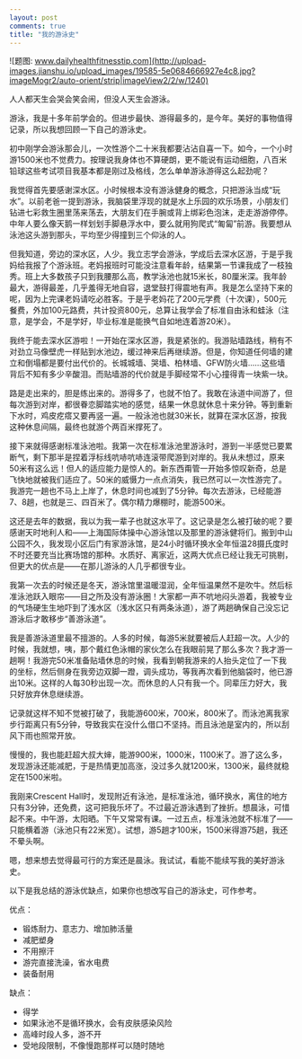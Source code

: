 ```yaml
---
layout: post
comments: true
title: "我的游泳史"
---
```


![题图: www.dailyhealthfitnesstip.com](http://upload-images.jianshu.io/upload_images/19585-5e0684666927e4c8.jpg?imageMogr2/auto-orient/strip|imageView2/2/w/1240)

人人都天生会哭会笑会闹，但没人天生会游泳。

游泳，我是十多年前学会的。但进步最快、游得最多的，是今年。美好的事物值得记录，所以我想回顾一下自己的游泳史。

初中刚学会游泳那会儿，一次性游个二十米我都要沾沾自喜一下。如今，一个小时游1500米也不觉费力。按理说我身体也不算硬朗，更不能说有运动细胞，八百米铅球这些考试项目我基本都是刚过及格线，怎么单单游泳游得这么起劲呢？

我觉得首先要感谢深水区。小时候根本没有游泳健身的概念，只把游泳当成“玩水”。以前老爸一提到游泳，我脑袋里浮现的就是水上乐园的欢乐场景，小朋友们钻进七彩救生圈里荡来荡去，大朋友们在手腕或背上绑彩色泡沫，走走游游停停。中年人要么像天鹅一样划划手脚悬浮水中，要么就用狗爬式“匍匐”前游。我要想从泳池这头游到那头，平均至少得撞到三个仰泳的人。

但我知道，旁边的深水区，人少。我立志学会游泳，学成后去深水区游，于是乎我妈给我报了个游泳班。老妈报班时可能没注意看年龄，结果第一节课我成了一枝独秀。班上大多数孩子只到我腰那么高，教学泳池也就15米长，80厘米深。我年龄最大，游得最差，几乎羞得无地自容，退堂鼓打得震地有声。我是怎么坚持下来的呢，因为上完课老妈请吃必胜客。于是乎老妈花了200元学费（十次课），500元餐费，外加100元路费，共计投资800元，总算让我学会了标准自由泳和蛙泳（注意，是学会，不是学好，毕业标准是能换气自如地连着游20米）。

我终于能去深水区游啦！一开始在深水区游，我是紧张的。我游贴墙路线，稍有不对劲立马像壁虎一样贴到水池边，缓过神来后再继续游。但是，你知道任何墙的建立和倒塌都是要付出代价的。长城城墙、哭墙、柏林墙、GFW防火墙……这些墙背后不知有多少辛酸泪。而贴墙游的代价就是手脚经常不小心撞得青一块紫一块。

路是走出来的，胆是练出来的。游得多了，也就不怕了。我敢在泳道中间游了，但每次游到对岸，都很眷恋脚踏实地的感觉，结果一休息就休息十来分钟。等到重新下水时，鸡皮疙瘩又要再竖一遍。一般泳池也就30米长，就算在深水区游，按我这种休息间隔，最终也就游个两百米撑死了。

接下来就得感谢标准泳池啦。我第一次在标准泳池里游泳时，游到一半感觉已要累断气，剩下那半是捏着浮标线吭哧吭哧连滚带爬游到对岸的。我从未想过，原来50米有这么远！但人的适应能力是惊人的。新东西甭管一开始多惊叹新奇，总是飞快地就被我们适应了。50米的威慑力一点点消失，我已然可以一次性游完了。我游完一趟也不马上上岸了，休息时间也减到了5分钟。每次去游泳，已经能游7、8趟，也就是三、四百米了。偶尔精力爆棚时，能游500米。

这还是去年的数据，我以为我一辈子也就这水平了。这记录是怎么被打破的呢？要感谢天时地利人和——上海国际体操中心游泳馆以及那里的游泳健将们。搬到中山公园不久，我发现小区后门有家游泳馆，是24小时循环换水全年恒温28摄氏度时不时还要充当比赛场馆的那种。水质好、离家近，这两大优点已经让我无可挑剔，但更大的优点是——在那儿游泳的人几乎都很专业。

我第一次去的时候还是冬天，游泳馆里温暖湿润，全年恒温果然不是吹牛。然后标准泳池跃入眼帘——目之所及没有游泳圈！大家都一声不吭地闷头游着，我被专业的气场硬生生地吓到了浅水区（浅水区只有两条泳道），游了两趟确保自己没忘记游泳后才敢移步“善游泳道”。

我是善游泳道里最不擅游的。人多的时候，每游5米就要被后人赶超一次。人少的时候，我就想，咦，那个戴红色泳帽的家伙怎么在我眼前晃了那么多次？我才游一趟啊！我游完50米准备贴墙休息的时候，我看到朝我游来的人抬头定位了一下我的坐标，然后侧身在我旁边双脚一蹬，调头成功，等我再次看到他脑袋时，他已游出10米。这样的人每30秒出现一次。而休息的人只有我一个。同辈压力好大，我只好放弃休息继续游。

记录就这样不知不觉被打破了，我能游600米，700米，800米了。而泳池离我家步行距离只有5分钟，导致我实在没什么借口不坚持。而且泳池是室内的，所以刮风下雨也照常开放。

慢慢的，我也能赶超大叔大婶，能游900米，1000米，1100米了。游了这么多，发现游泳还能减肥，于是热情更加高涨，没过多久就1200米，1300米，最终就稳定在1500米啦。

我刚来Crescent Hall时，发现附近有泳池，是标准泳池，循环换水，离住的地方只有3分钟，还免费，这可把我乐坏了。不过最近游泳遇到了挫折。想晨泳，可惜起不来。中午游，太阳晒。下午又常常有课。一过五点，标准泳池就不标准了——只能横着游（泳池只有22米宽）。试想，游5趟才100米，1500米得游75趟，我还不晕头啊。

嗯，想来想去觉得最可行的方案还是晨泳。我试试，看能不能续写我的美好游泳史。

以下是我总结的游泳优缺点，如果你也想改写自己的游泳史，可作参考。

优点：
- 锻炼耐力、意志力、增加肺活量
- 减肥塑身
- 不用擦汗 
- 游完直接洗澡，省水电费
- 装备耐用

缺点：
- 得学
- 如果泳池不是循环换水，会有皮肤感染风险
- 高峰时段人多，游不开
- 受地段限制，不像慢跑那样可以随时随地




